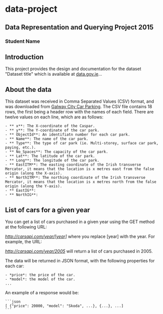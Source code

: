 # data-project
## Data Representation and Querying Project 2015
### Student Name

## Introduction
This project provides the design and documentation for the dataset "Dataset title" which is available at [data.gov.ie](http://data.gov.ie)...

## About the data
This dataset was received in Comma Separated Values (CSV) format, and was downloaded from [Galway City Car Parking](https://data.gov.ie/dataset/galway-city-car-parking-locations/resource/d967950d-faab-45ad-815d-211c9bcfb38e).
The CSV file contains 18 rows, the first being a header row with the names of each field.
There are twelve values on each line, which are as follows:

    - ** x**: The X-coordinate of the Caspar.
    - ** y**: The Y-coordinate of the car park.
    - ** ObjectId**: An identifiatn number for each car park.
    - ** Name**: The name of the car park.
    - ** Type**: The type of car park (ie. Multi-storey, surface car park, paying, etc.).
    - ** No_Spaces**: The capacity of the car park.
    - ** Lat**: The latitude of the car park.
    - ** Long**: The longitude of the car park.
    - ** EastITM**: The easting coordinate of the Irish transverse Mercator, it means that the location is x metres east from the false origin (along the X-axis).
    - ** NorthITM**: The northing coordinate of the Irish transverse Mercator, it means that the location is x metres north from the false origin (along the Y-axis).
    - ** EastIG**: 
    - ** NorthIG**: 

## List of cars for a given year
You can get a list of cars purchased in a given year using the GET method at the following URL:

*http://carsapi.com/year/[year]*
where you replace [year] with the year.
For example, the URL:

*http://carsapi.com/year/2005*
will return a list of cars purchased in 2005.

The data will be returned in JSON format, with the following properties for each car:

    - *price*: the price of the car.
    - *model*: the model of the car.
    ...

An example of a response would be:

    ```json
    [ {"price": 20000, "model": "Skoda", ...}, {...}, ...]
    ```
